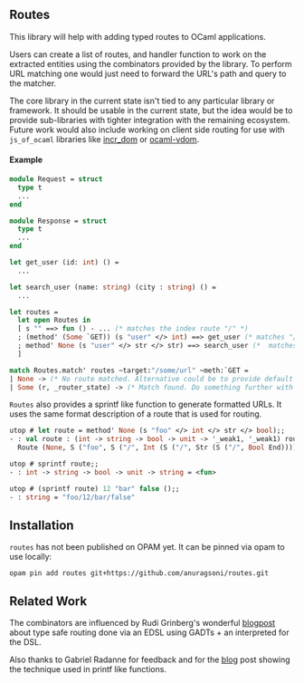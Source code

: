 ## Routes

This library will help with adding typed routes to OCaml applications.

Users can create a list of routes, and handler function to work
on the extracted entities using the combinators provided by
the library. To perform URL matching one would just need to forward
the URL's path and query to the matcher.

The core library in the current state isn't tied to any particular library or framework.
It should be usable in the current state, but the idea would be to provide sub-libraries
with tighter integration with the remaining ecosystem. Future work would also include
working on client side routing for use with `js_of_ocaml` libraries
like [incr_dom](https://github.com/janestreet/incr_dom) or [ocaml-vdom](https://github.com/LexiFi/ocaml-vdom).

#### Example

```ocaml
module Request = struct
  type t
  ...
end

module Response = struct
  type t
  ...
end

let get_user (id: int) () =
  ...

let search_user (name: string) (city : string) () =
  ...

let routes =
  let open Routes in
  [ s "" ==> fun () - ... (* matches the index route "/" *)
  ; (method' (Some `GET)) (s "user" </> int) ==> get_user (* matches "/user/<int>" *)
  ; method' None (s "user" </> str </> str) ==> search_user (*  matches "/user/<str>/<str>" *)
  ]

match Routes.match' routes ~target:"/some/url" ~meth:`GET =
| None -> (* No route matched. Alternative could be to provide default routes *)
| Some (r, _router_state) -> (* Match found. Do something further with handler response *)
```

`Routes` also provides a sprintf like function to generate formatted URLs. It uses
the same format description of a route that is used for routing.

```ocaml
utop # let route = method' None (s "foo" </> int </> str </> bool);;
- : val route : (int -> string -> bool -> unit -> '_weak1, '_weak1) route =
  Route (None, S ("foo", S ("/", Int (S ("/", Str (S ("/", Bool End)))))))

utop # sprintf route;;
- : int -> string -> bool -> unit -> string = <fun>

utop # (sprintf route) 12 "bar" false ();;
- : string = "foo/12/bar/false"
```

## Installation

`routes` has not been published on OPAM yet. It can be pinned via opam
to use locally:

```
opam pin add routes git+https://github.com/anuragsoni/routes.git
```

## Related Work

The combinators are influenced by Rudi Grinberg's wonderful [blogpost](http://rgrinberg.com/posts/primitive-type-safe-routing/) about
type safe routing done via an EDSL using GADTs + an interpreted for the DSL.

Also thanks to Gabriel Radanne for feedback and for the [blog](https://drup.github.io/2016/08/02/difflists/) post showing the technique
used in printf like functions.
